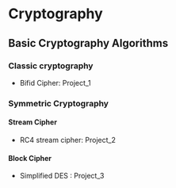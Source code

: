 # Cryptography

## Basic Cryptography Algorithms

### Classic cryptography

- Bifid Cipher: Project_1

### Symmetric Cryptography

#### Stream Cipher

- RC4 stream cipher: Project_2

#### Block Cipher

- Simplified DES : Project_3
